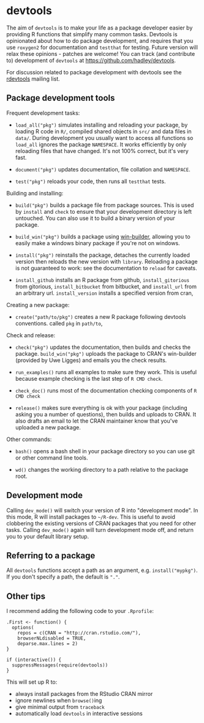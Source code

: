 # devtools

The aim of `devtools` is to make your life as a package developer easier by providing R functions that simplify many common tasks. Devtools is opinionated about how to do package development, and requires that you use `roxygen2` for documentation and `testthat` for testing. Future version will relax these opinions - patches are welcome! You can track (and contribute to) development of `devtools` at https://github.com/hadley/devtools.

For discussion related to package development with devtools see the [rdevtools](http://groups.google.com/group/rdevtools) mailing list.

## Package development tools

Frequent development tasks:

* `load_all("pkg")` simulates installing and reloading your package, by
  loading R code in `R/`, compiled shared objects in `src/` and data files in
  `data/`. During development you usually want to access all functions so
  `load_all` ignores the package `NAMESPACE`. It works efficiently by only
  reloading files that have changed. It's not 100% correct, but it's very
  fast.

* `document("pkg")` updates documentation, file collation and `NAMESPACE`. 

* `test("pkg")` reloads your code, then runs all `testthat` tests.

Building and installing:

* `build("pkg")` builds a package file from package sources. This is used by
  `install` and `check` to ensure that your development directory is left
  untouched. You can also use it to build a binary version of your package.

* `build_win("pkg")` builds a package using
  [win-builder](http://win-builder.r-project.org/), allowing you to easily
  make a windows binary package if you're not on windows.

* `install("pkg")` reinstalls the package, detaches the currently loaded
  version then reloads the new version with `library`. Reloading a package is
  not guaranteed to work: see the documentation to `reload` for caveats.

* `install_github` installs an R package from github, `install_gitorious` from
  gitorious, `install_bitbucket` from bitbucket, and `install_url` from an
  arbitrary url. `install_version` installs a specified version from cran,

Creating a new package:

* `create("path/to/pkg")` creates a new R package following devtools
  conventions. called `pkg` in `path/to`,

Check and release:

* `check("pkg")` updates the documentation, then builds and checks the
  package. `build_win("pkg")` uploads the package to CRAN's win-builder
  (provided by Uwe Ligges) and emails you the check results.

* `run_examples()` runs all examples to make sure they work. This is useful
  because example checking is the last step of `R CMD check`.

* `check_doc()` runs most of the documentation checking components of `R CMD
  check`

* `release()` makes sure everything is ok with your package (including asking
  you a number of questions), then builds and uploads to CRAN. It also drafts
  an email to let the CRAN maintainer know that you've uploaded a new package.

Other commands:

* `bash()` opens a bash shell in your package directory so you can use 
   git or other command line tools.

* `wd()` changes the working directory to a path relative to the package root.

## Development mode

Calling `dev_mode()` will switch your version of R into "development mode". In this mode, R will install packages to `~/R-dev`. This is useful to avoid clobbering the existing versions of CRAN packages that you need for other tasks. Calling `dev_mode()` again will turn development mode off, and return you to your default library setup.

## Referring to a package

All `devtools` functions accept a path as an argument, e.g. `install("mypkg")`.
If you don't specify a path, the default is `"."`.

## Other tips

I recommend adding the following code to your `.Rprofile`:

    .First <- function() {
      options(
        repos = c(CRAN = "http://cran.rstudio.com/"),
        browserNLdisabled = TRUE,
        deparse.max.lines = 2)
    }

    if (interactive()) {
      suppressMessages(require(devtools))
    }

This will set up R to:

* always install packages from the RStudio CRAN mirror
* ignore newlines when  `browse()`ing
* give minimal output from `traceback`
* automatically load `devtools` in interactive sessions
